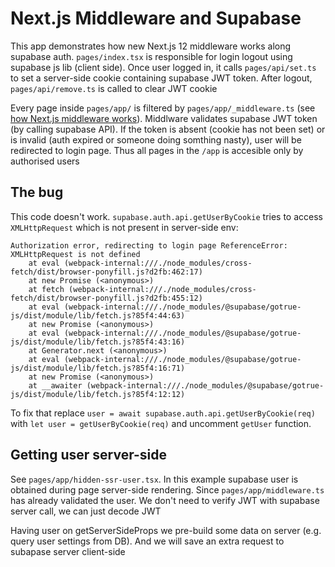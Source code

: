 # Next.js Middleware and Supabase

This app demonstrates how new Next.js 12 middleware works along supabase auth. `pages/index.tsx` 
is responsible for login logout using supabase js lib (client side). Once user
logged in, it calls `pages/api/set.ts` to set a server-side cookie containing supabase JWT token.
After logout, `pages/api/remove.ts` is called to clear JWT cookie

Every page inside `pages/app/` is filtered by `pages/app/_middleware.ts` 
(see [how Next.js middleware works](https://nextjs.org/docs/middleware)). Middlware validates supabase JWT token (by calling supabase
API). If the token is absent (cookie has not been set) or is invalid (auth expired or someone
doing somthing nasty), user will be redirected to login page. Thus all pages in the `/app` is accesible
only by authorised users

## The bug

This code doesn't work. `supabase.auth.api.getUserByCookie` tries to access `XMLHttpRequest` which
is not present in server-side env:

```
Authorization error, redirecting to login page ReferenceError: XMLHttpRequest is not defined
    at eval (webpack-internal:///./node_modules/cross-fetch/dist/browser-ponyfill.js?d2fb:462:17)
    at new Promise (<anonymous>)
    at fetch (webpack-internal:///./node_modules/cross-fetch/dist/browser-ponyfill.js?d2fb:455:12)
    at eval (webpack-internal:///./node_modules/@supabase/gotrue-js/dist/module/lib/fetch.js?85f4:44:63)
    at new Promise (<anonymous>)
    at eval (webpack-internal:///./node_modules/@supabase/gotrue-js/dist/module/lib/fetch.js?85f4:43:16)
    at Generator.next (<anonymous>)
    at eval (webpack-internal:///./node_modules/@supabase/gotrue-js/dist/module/lib/fetch.js?85f4:16:71)
    at new Promise (<anonymous>)
    at __awaiter (webpack-internal:///./node_modules/@supabase/gotrue-js/dist/module/lib/fetch.js?85f4:12:12)
```

To fix that replace `user = await supabase.auth.api.getUserByCookie(req)`
with `let user = getUserByCookie(req)` and uncomment `getUser` function. 

## Getting user server-side

See `pages/app/hidden-ssr-user.tsx`. In this example supabase user is obtained during page
server-side rendering. Since `pages/app/middleware.ts` has already validated the user.
We don't need to verify JWT with supabase server call, we can just decode JWT

Having user on getServerSideProps we pre-build some data on server (e.g. query user settings
from DB). And we will save an extra request to subapase server client-side